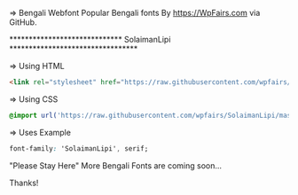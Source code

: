 => Bengali Webfont 
Popular Bengali fonts By https://WpFairs.com via GitHub.

***************************** SolaimanLipi *********************************

=> Using HTML
```html
<link rel="stylesheet" href="https://raw.githubusercontent.com/wpfairs/SolaimanLipi/master/style.css">
```
=> Using CSS
```css
@import url('https://raw.githubusercontent.com/wpfairs/SolaimanLipi/master/style.css');
```
=> Uses Example
```css
font-family: 'SolaimanLipi', serif;
```

"Please Stay Here"
More Bengali Fonts are coming soon...

Thanks!
